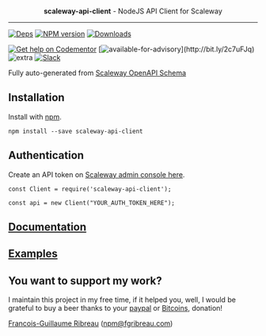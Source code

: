 
<div align="center">
  <br><p><strong>scaleway-api-client</strong> - NodeJS API Client for Scaleway</p>
</div>

------------------------------------------------

[![Deps](	https://img.shields.io/david/FGRibreau/scaleway-api-client.svg)](https://david-dm.org/FGRibreau/scaleway-api-client) [![NPM version](https://img.shields.io/npm/v/scaleway-api-client.svg)](http://badge.fury.io/js/scaleway-api-client) [![Downloads](http://img.shields.io/npm/dm/scaleway-api-client.svg)](https://www.npmjs.com/package/scaleway-api-client)

[![Get help on Codementor](https://cdn.codementor.io/badges/get_help_github.svg)](https://www.codementor.io/francois-guillaume-ribreau?utm_source=github&utm_medium=button&utm_term=francois-guillaume-ribreau&utm_campaign=github)  [![available-for-advisory](https://img.shields.io/badge/available%20for%20consulting%20advisory-yes-ff69b4.svg?)](http://bit.ly/2c7uFJq) ![extra](https://img.shields.io/badge/actively%20maintained-yes-ff69b4.svg) [![Slack](https://img.shields.io/badge/Slack-Join%20our%20tech%20community-17202A?logo=slack)](https://join.slack.com/t/fgribreau/shared_invite/zt-edpjwt2t-Zh39mDUMNQ0QOr9qOj~jrg)

Fully auto-generated from [Scaleway OpenAPI Schema](https://developers.scaleway.com/static/c336c02927a3f02afc1b604751f91330/scaleway.baremetal.v1.Api.yml)

## Installation

Install with [npm](https://npmjs.org/package/scaleway-api-client).

    npm install --save scaleway-api-client
 

## Authentication

Create an API token on [Scaleway admin console here](https://console.scaleway.com/account/organization/credentials).

```
const Client = require('scaleway-api-client');

const api = new Client("YOUR_AUTH_TOKEN_HERE");
```

## [Documentation](https://scaleway-api-client.netlify.app/1.0.1/)
## [Examples](./examples)

## You want to support my work?

I maintain this project in my free time, if it helped you, well, I would be grateful to buy a beer thanks to your [paypal](https://paypal.me/fgribreau) or [Bitcoins](https://www.coinbase.com/fgribreau), donation!

[Francois-Guillaume Ribreau](http://fgribreau.com) (npm@fgribreau.com)
